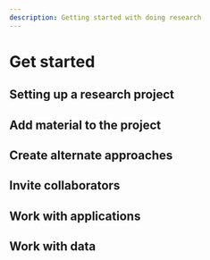 ```yaml
---
description: Getting started with doing research
---
```


# Get started

## Setting up a research project



## Add material to the project



## Create alternate approaches



## Invite collaborators



## Work with applications



## Work with data







